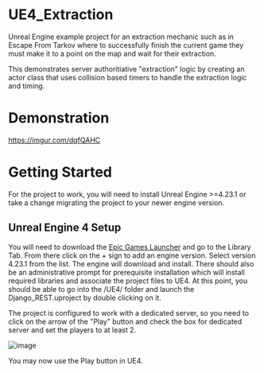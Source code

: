 # UE4_Extraction

Unreal Engine example project for an extraction mechanic such as in Escape From Tarkov where to successfully finish the current game they must make it to a point on the map and wait for their extraction.

This demonstrates server authoritiative "extraction" logic by creating an actor class that uses collision based timers to handle the extraction logic and timing.

# Demonstration

https://imgur.com/dqfQAHC


# Getting Started

For the project to work, you will need to install Unreal Engine >=4.23.1 or take a change migrating the project to your newer engine version.

## Unreal Engine 4 Setup

You will need to download the [Epic Games Launcher](https://launcher-public-service-prod06.ol.epicgames.com/launcher/api/installer/download/EpicGamesLauncherInstaller.msi) and go to the Library Tab. From there click on the + sign to add an engine version. Select version 4.23.1 from the list. The engine will download and install. There should also be an administrative prompt for prerequisite installation which will install required libraries and associate the project files to UE4. At this point, you should be able to go into the /UE4/ folder and launch the Django_REST.uproject by double clicking on it.

The project is configured to work with a dedicated server, so you need to click on the arrow of the "Play" button and check the box for dedicated server and set the players to at least 2.

![image](https://user-images.githubusercontent.com/46699116/77601255-80ff8c80-6ec7-11ea-8bd4-9f4a424aec99.png)

You may now use the Play button in UE4.
